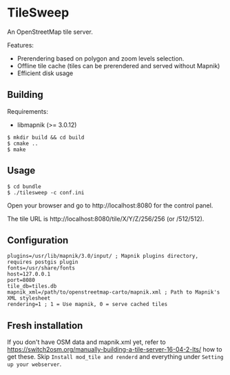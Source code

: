 # TileSweep

An OpenStreetMap tile server.

Features:
* Prerendering based on polygon and zoom levels selection.
* Offline tile cache (tiles can be prerendered and served without Mapnik)
* Efficient disk usage

## Building
Requirements:
* libmapnik (>= 3.0.12)

```
$ mkdir build && cd build
$ cmake ..
$ make
```
## Usage
```
$ cd bundle
$ ./tilesweep -c conf.ini
```
Open your browser and go to http://localhost:8080 for the control panel.

The tile URL is http://localhost:8080/tile/X/Y/Z/256/256 (or /512/512).

## Configuration
```
plugins=/usr/lib/mapnik/3.0/input/ ; Mapnik plugins directory, requires postgis plugin
fonts=/usr/share/fonts
host=127.0.0.1
port=8080
tile_db=tiles.db
mapnik_xml=/path/to/openstreetmap-carto/mapnik.xml ; Path to Mapnik's XML stylesheet
rendering=1 ; 1 = Use mapnik, 0 = serve cached tiles
```
## Fresh installation

If you don't have OSM data and mapnik.xml yet, refer to https://switch2osm.org/manually-building-a-tile-server-16-04-2-lts/ how to get these. Skip ```Install mod_tile and renderd``` and everything under ```Setting up your webserver```.
